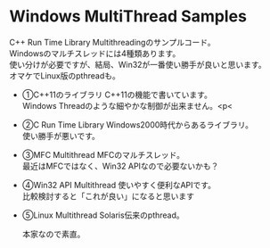 # Windows MultiThread Samples

C++ Run Time Library Multithreadingのサンプルコード。<br>
Windowsのマルチスレッドには4種類あります。<br>
使い分けが必要ですが、結局、Win32が一番使い勝手が良いと思います。<br>
オマケでLinux版のpthreadも。<p>
 
- ①C++11のライブラリ
C++11の機能で書いています。<br>
Windows Threadのような細やかな制御が出来ません。<p<
 
- ②C Run Time Library
Windows2000時代からあるライブラリ。<br>
使い勝手が悪いです。<p>
 
- ③MFC Multithread
MFCのマルチスレッド。<br>
最近はMFCではなく、Win32 APIなので必要ないかも？<p>
 
- ④Win32 API Multithread
使いやすく便利なAPIです。<br>
比較検討すると「これが良い」になると思います<p>
 
- ⑤Linux Multithread
Solaris伝来のpthread。<p>
本家なので素直。<p>
